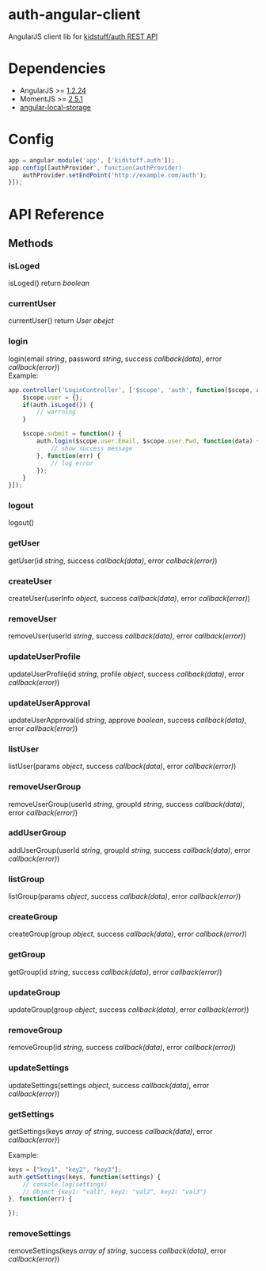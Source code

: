 auth-angular-client
===================

AngularJS client lib for [kidstuff/auth REST API](https://github.com/kidstuff/auth)


Dependencies
====
* AngularJS >= [1.2.24](http://ajax.googleapis.com/ajax/libs/angularjs/1.2.24/angular.js)
* MomentJS >= [2.5.1](http://cdnjs.cloudflare.com/ajax/libs/moment.js/2.5.1/moment.min.js)
* [angular-local-storage](https://github.com/grevory/angular-local-storage)

Config
====
```js
app = angular.module('app', ['kidstuff.auth']);
app.config([authProvider', function(authProvider) 
	authProvider.setEndPoint('http://example.com/auth');
}]);
```

API Reference
====
## Methods
### isLoged
isLoged() return _boolean_

### currentUser
currentUser() return _User obejct_

### login
login(email _string_, password _string_, success _callback(data)_, error _callback(error)_)  
Example:
```js
app.controller('LoginController', ['$scope', 'auth', function($scope, auth) {
	$scope.user = {};
	if(auth.isLoged()) {
		// warrning
	}

	$scope.submit = function() {
		auth.login($scope.user.Email, $scope.user.Pwd, function(data) {
			// show success message
		}, function(err) {
			// log error
		});
	}
}]);
``` 

### logout
logout()

### getUser
getUser(id _string_, success _callback(data)_, error _callback(error)_)

### createUser
createUser(userInfo _object_, success _callback(data)_, error _callback(error)_)

### removeUser
removeUser(userId _string_, success _callback(data)_, error _callback(error)_)

### updateUserProfile
updateUserProfile(id _string_, profile _object_, success _callback(data)_, error _callback(error)_)

### updateUserApproval
updateUserApproval(id _string_, approve _boolean_, success _callback(data)_, error _callback(error)_)

### listUser
listUser(params _object_, success _callback(data)_, error _callback(error)_)

### removeUserGroup
removeUserGroup(userId _string_, groupId _string_, success _callback(data)_, error _callback(error)_)

### addUserGroup
addUserGroup(userId _string_, groupId _string_, success _callback(data)_, error _callback(error)_)

### listGroup
listGroup(params _object_, success _callback(data)_, error _callback(error)_)

### createGroup
createGroup(group _object_, success _callback(data)_, error _callback(error)_)

### getGroup
getGroup(id _string_, success _callback(data)_, error _callback(error)_)

### updateGroup
updateGroup(group _object_, success _callback(data)_, error _callback(error)_)

### removeGroup
removeGroup(id _string_, success _callback(data)_, error _callback(error)_)

### updateSettings
updateSettings(settings _object_, success _callback(data)_, error _callback(error)_)

### getSettings
getSettings(keys _array of string_, success _callback(data)_, error _callback(error)_)  

Example:
```js
keys = ["key1", "key2", "key3"];
auth.getSettings(keys, function(settings) {
	// console.log(settings)
	// Object {key1: "val1", key2: "val2", key2: "val3"}
}, function(err) {

});
```

### removeSettings
removeSettings(keys _array of string_, success _callback(data)_, error _callback(error)_)